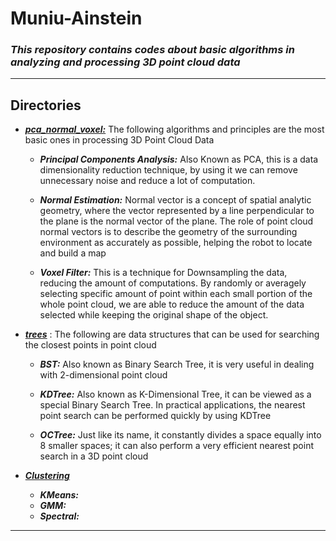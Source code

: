 # Muniu-Ainstein

### _This repository contains codes about basic algorithms in analyzing and processing 3D point cloud data_  

---

## Directories
- **_[pca_normal_voxel:](./pca_normal_voxel)_** The following algorithms and principles are the most basic ones in processing 3D Point Cloud Data
    * **_Principal Components Analysis:_** Also Known as PCA, this is a data dimensionality 
    reduction technique, by using it we can remove unnecessary noise and reduce a lot of computation.
  
    * **_Normal Estimation:_** Normal vector is a concept of spatial analytic geometry, 
    where the vector represented by a line perpendicular to the plane is the normal vector of the plane. 
    The role of point cloud normal vectors is to describe the geometry of the surrounding environment 
    as accurately as possible, helping the robot to locate and build a map
  
    * **_Voxel Filter:_** This is a technique for Downsampling the data, reducing the amount of computations. 
    By randomly or averagely selecting specific amount of point within each small portion of the whole point cloud,
    we are able to reduce the amount of the data selected while keeping the original shape of the object.


- **_[trees](./trees)_** : The following are data structures that can be used for searching the closest points in point cloud
    * **_BST:_** Also known as Binary Search Tree, it is very useful in dealing with 2-dimensional point cloud
  
    * **_KDTree:_** Also known as K-Dimensional Tree, it can be viewed as a special Binary Search Tree. 
    In practical applications, the nearest point search can be performed quickly by using KDTree

    * **_OCTree:_** Just like its name, it constantly divides a space equally into 8 smaller spaces; it can also perform a very 
    efficient nearest point search in a 3D point cloud


- **_[Clustering](./Clustering)_**
    * **_KMeans:_**
    * **_GMM:_**
    * **_Spectral:_**

---